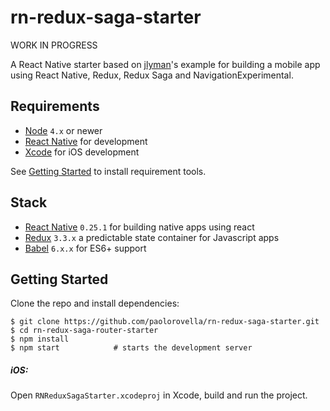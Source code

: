 # rn-redux-saga-starter

WORK IN PROGRESS

A React Native starter based on [jlyman](https://github.com/jlyman/RN-NavigationExperimental-Redux-Example)'s example for building a mobile app using React Native, Redux, Redux Saga and NavigationExperimental.

## Requirements
- [Node](https://nodejs.org) `4.x` or newer
- [React Native](http://facebook.github.io/react-native/docs/getting-started.html) for development
- [Xcode](https://developer.apple.com/xcode/) for iOS development

See [Getting Started](https://facebook.github.io/react-native/docs/getting-started.html) to install requirement tools.

## Stack
- [React Native](https://facebook.github.io/react-native/) `0.25.1` for building native apps using react
- [Redux](http://rackt.github.io/redux/index.html) `3.3.x` a predictable state container for Javascript apps
- [Babel](http://babeljs.io/) `6.x.x` for ES6+ support

## Getting Started
Clone the repo and install dependencies:
```shell
$ git clone https://github.com/paolorovella/rn-redux-saga-starter.git
$ cd rn-redux-saga-router-starter
$ npm install
$ npm start            # starts the development server
```

##### iOS:
Open `RNReduxSagaStarter.xcodeproj` in Xcode, build and run the project.
